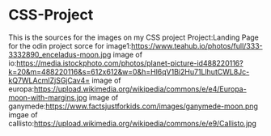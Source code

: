 # CSS-Project
This is the sources for the images on my CSS project Project:Landing Page for the odin project
sorce for image1:https://www.teahub.io/photos/full/333-3332890_enceladus-moon.jpg
image of io:https://media.istockphoto.com/photos/planet-picture-id488220116?k=20&m=488220116&s=612x612&w=0&h=Hl6qV1Bi2Hu71LlhutCWL8Jc-kQ7WLAcmIZjSGjCav4=
image of europa:https://upload.wikimedia.org/wikipedia/commons/e/e4/Europa-moon-with-margins.jpg
image of ganymede:https://www.factsjustforkids.com/images/ganymede-moon.png
imgae of callisto:https://upload.wikimedia.org/wikipedia/commons/e/e9/Callisto.jpg